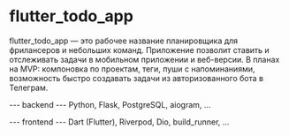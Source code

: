 # flutter_todo_app

flutter_todo_app — это рабочее название планировщика для фрилансеров и небольших команд. Приложение позволит ставить и отслеживать задачи в мобильном приложении и веб-версии. В планах на MVP: компоновка по проектам, теги, пуши с напоминаниями, возможность быстро создавать задачи из авторизованного бота в Телеграм.

--- backend ---
Python, Flask, PostgreSQL, aiogram, ...

--- frontend ---
Dart (Flutter), Riverpod, Dio, build_runner, ...
